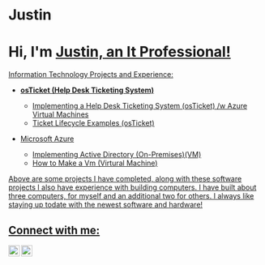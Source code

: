 # Justin
<h1>Hi, I'm <a href="https://www.linkedin.com/in/justin-hewitt-9a6392282/">Justin, an It Professional!</h2>
  
Information Technology Projects and Experience:</h2>

- <b>osTicket (Help Desk Ticketing System)</b>
  - Implementing a Help Desk Ticketing System (osTicket) /w Azure Virtual Machines
  - Ticket Lifecycle Examples (osTicket)
    
- Microsoft Azure
  -  Implementing Active Directory (On-Premises)(VM)</b>
  -  How to Make a Vm (Virtural Machine)

 Above are some projects I have completed, along with these software projects I also have experience with building computers.
  I have built about three computers, for myself and an additional two for others. I always like staying up todate with the newest software and hardware! 

<h2>Connect with me:</h2>
<img align="left" alt="Josh | LinkedIn" width="22px" src="https://cdn.jsdelivr.net/npm/simple-icons@v3/icons/linkedin.svg" />
<img align="left" alt="Josh | Instagram" width="22px" src="https://cdn.jsdelivr.net/npm/simple-icons@v3/icons/instagram.svg" />

[instagram]: https://www.instagram.com/Jane
[linkedin]: https://linkedin.com/in/Jane
